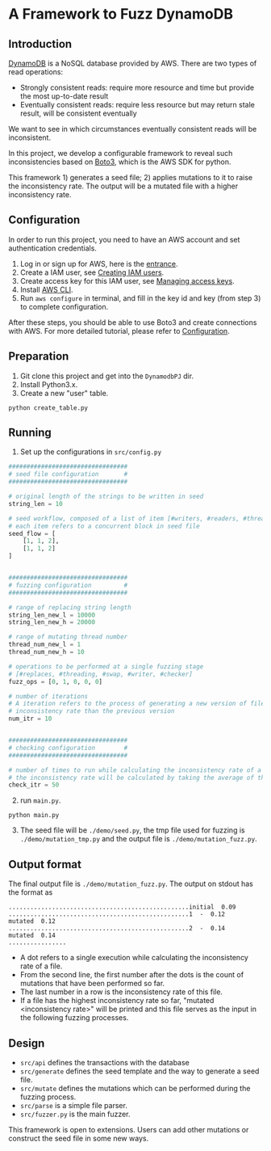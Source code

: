 # A Framework to Fuzz DynamoDB
## Introduction
[DynamoDB](https://aws.amazon.com/dynamodb) is a NoSQL database provided by AWS.
There are two types of read operations:
* Strongly consistent reads: require more resource and time but provide the most up-to-date result
* Eventually consistent reads: require less resource but may return stale result, will be consistent eventually

We want to see in which circumstances eventually consistent reads will be inconsistent.

In this project, we develop a configurable framework to reveal such inconsistencies based on 
[Boto3](https://boto3.amazonaws.com/v1/documentation/api/latest/index.html), which is the AWS SDK for python.

This framework 1) generates a seed file; 2) applies mutations to it to raise the inconsistency rate.
The output will be a mutated file with a higher inconsistency rate.

## Configuration
In order to run this project, you need to have an AWS account and set authentication credentials.
1. Log in or sign up for AWS, here is the [entrance](https://portal.aws.amazon.com/).
2. Create a IAM user, see [Creating IAM users](https://docs.aws.amazon.com/IAM/latest/UserGuide/id_users_create.html#id_users_create_console).
3. Create access key for this IAM user, see [Managing access keys](https://docs.aws.amazon.com/IAM/latest/UserGuide/id_credentials_access-keys.html#Using_CreateAccessKey).
4. Install [AWS CLI](https://aws.amazon.com/cli/).
5. Run ```aws configure``` in terminal, and fill in the key id and key (from step 3) to complete configuration.

After these steps, you should be able to use Boto3 and create connections with AWS. 
For more detailed tutorial, please refer to [Configuration](https://boto3.amazonaws.com/v1/documentation/api/latest/guide/quickstart.html#configuration).

## Preparation
1. Git clone this project and get into the ```DynamodbPJ``` dir.
2. Install Python3.x.
3. Create a new "user" table.
```shell
python create_table.py
```

## Running
1. Set up the configurations in ```src/config.py```
```python
#################################
# seed file configuration       #
#################################

# original length of the strings to be written in seed
string_len = 10

# seed workflow, composed of a list of item [#writers, #readers, #threads],
# each item refers to a concurrent block in seed file
seed_flow = [
    [1, 1, 2],
    [1, 1, 2]
]


#################################
# fuzzing configuration         #
#################################

# range of replacing string length
string_len_new_l = 10000
string_len_new_h = 20000

# range of mutating thread number
thread_num_new_l = 1
thread_num_new_h = 10

# operations to be performed at a single fuzzing stage
# [#replaces, #threading, #swap, #writer, #checker]
fuzz_ops = [0, 1, 0, 0, 0]

# number of iterations
# A iteration refers to the process of generating a new version of file that has a higher
# inconsistency rate than the previous version
num_itr = 10


#################################
# checking configuration        #
#################################

# number of times to run while calculating the inconsistency rate of a file
# the inconsistency rate will be calculated by taking the average of these executions
check_itr = 50
```
2. run ```main.py```.
```shell
python main.py
```
3. The seed file will be ```./demo/seed.py```, the tmp file used for fuzzing is ```./demo/mutation_tmp.py``` and the output file is ```./demo/mutation_fuzz.py```.

## Output format
The final output file is ```./demo/mutation_fuzz.py```.
The output on stdout has the format as
```text
..................................................initial  0.09
..................................................1  -  0.12
mutated  0.12
..................................................2  -  0.14
mutated  0.14
................
```
* A dot refers to a single execution while calculating the inconsistency rate of a file.
* From the second line, the first number after the dots is the count of mutations that have been performed so far.
* The last number in a row is the inconsistency rate of this file.
* If a file has the highest inconsistency rate so far, "mutated \<inconsistency rate\>" will be printed and this file serves as the input in the following fuzzing processes.

## Design
* ```src/api``` defines the transactions with the database
* ```src/generate``` defines the seed template and the way to generate a seed file.
* ```src/mutate``` defines the mutations which can be performed during the fuzzing process.
* ```src/parse``` is a simple file parser.
* ```src/fuzzer.py``` is the main fuzzer.

This framework is open to extensions. Users can add other mutations or construct the seed file in some new ways.

